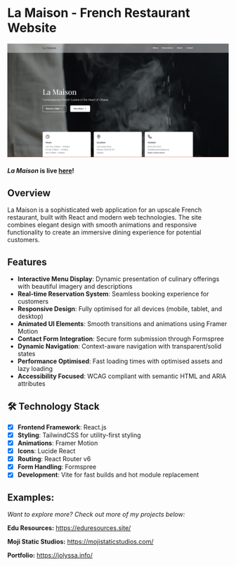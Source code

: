 # La Maison - French Restaurant Website

![](assets/20250208_030621_image.png)

#### *La Maison* is live [here](https://lamaison-ottawa.netlify.app/)!

## Overview

La Maison is a sophisticated web application for an upscale French restaurant, built with React and modern web technologies. The site combines elegant design with smooth animations and responsive functionality to create an immersive dining experience for potential customers.

## Features

- **Interactive Menu Display**: Dynamic presentation of culinary offerings with beautiful imagery and descriptions
- **Real-time Reservation System**: Seamless booking experience for customers
- **Responsive Design**: Fully optimised for all devices (mobile, tablet, and desktop)
- **Animated UI Elements**: Smooth transitions and animations using Framer Motion
- **Contact Form Integration**: Secure form submission through Formspree
- **Dynamic Navigation**: Context-aware navigation with transparent/solid states
- **Performance Optimised**: Fast loading times with optimised assets and lazy loading
- **Accessibility Focused**: WCAG compliant with semantic HTML and ARIA attributes

## 🛠 Technology Stack

- [X] **Frontend Framework**: React.js
- [X] **Styling**: TailwindCSS for utility-first styling
- [X] **Animations**: Framer Motion
- [X] **Icons**: Lucide React
- [X] **Routing**: React Router v6
- [X] **Form Handling**: Formspree
- [X] **Development**: Vite for fast builds and hot module replacement

## Examples:

*Want to explore more? Check out more of my projects below:*

**Edu Resources:** https://eduresources.site/

**Moji Static Studios:** https://mojistaticstudios.com/

**Portfolio:** https://jolyssa.info/